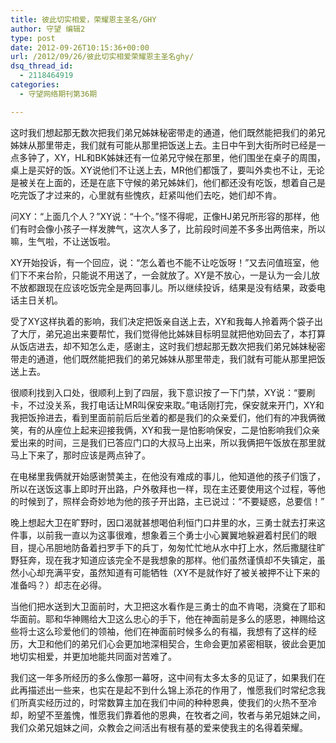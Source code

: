 ```yaml
---
title: 彼此切实相爱，荣耀恩主圣名/GHY
author: 守望 编辑2
type: post
date: 2012-09-26T10:15:36+00:00
url: /2012/09/26/彼此切实相爱荣耀恩主圣名ghy/
dsq_thread_id:
  - 2118464919
categories:
  - 守望网络期刊第36期

---
```

这时我们想起那无数次把我们弟兄姊妹秘密带走的通道，他们既然能把我们的弟兄姊妹从那里带走，我们就有可能从那里把饭送上去。<!--more-->主日中午到大街所时已经是一点多钟了，XY，HL和BK姊妹还有一位弟兄守候在那里，他们围坐在桌子的周围，桌上是买好的饭。XY说他们不让送上去，MR他们都饿了，要叫外卖也不让，无论是被关在上面的，还是在底下守候的弟兄姊妹们，他们都还没有吃饭，想着自己是吃完饭了才过来的，心里就有些愧疚，赶紧叫他们去吃，她们却不肯。

问XY：“上面几个人？”XY说：“十个。”怪不得呢，正像HJ弟兄所形容的那样，他们有时会像小孩子一样发脾气，这次人多了，比前段时间差不多多出两倍来，所以嘛，生气啦，不让送饭啦。

XY开始投诉，有一个回应，说：“怎么着也不能不让吃饭呀！”又去问值班室，他们下不来台阶，只能说不用送了，一会就放了。XY是不放心，一是认为一会儿放不放都跟现在应该吃饭完全是两回事儿。所以继续投诉，结果是没有结果，政委电话主日关机。

受了XY这样执着的影响，我们决定把饭亲自送上去，XY和我每人拎着两个袋子出了大厅，弟兄追出来要帮忙，我们觉得他比姊妹目标明显就把他劝回去了，本打算从饭店进去，却不知怎么走，感谢主，这时我们想起那无数次把我们弟兄姊妹秘密带走的通道，他们既然能把我们的弟兄姊妹从那里带走，我们就有可能从那里把饭送上去。

很顺利找到入口处，很顺利上到了四层，我下意识按了一下门禁，XY说：“要刷卡，不过没关系，我打电话让MR叫保安来取。”电话刚打完，保安就来开门，XY和我把饭拎进去，看到里面前前后后坐着的都是我们的众亲爱们，他们有的冲我俩微笑，有的从座位上起来迎接我俩，XY和我一是怕影响保安，二是怕影响我们众亲爱出来的时间，三是我们已答应门口的大叔马上出来，所以我俩把午饭放在那里就马上下来了，那时应该是两点钟了。

在电梯里我俩就开始感谢赞美主，在他没有难成的事儿，他知道他的孩子们饿了，所以在送饭这事上即时开出路，户外敬拜也一样，现在主还要使用这个过程，等他的时候到了，照样会奇妙地为他的孩子开出路，主已说过：“不要疑惑，总要信！”

晚上想起大卫在旷野时，因口渴就甚想喝伯利恒门口井里的水，三勇士就去打来这件事，以前我一直以为这事很难，想象着三个勇士小心翼翼地躲避着村民们的眼目，提心吊胆地防备着扫罗手下的兵丁，匆匆忙忙地从水中打上水，然后撒腿往旷野狂奔，现在我才知道应该完全不是我想象的那样。他们虽然谨慎却不失镇定，虽然小心却充满平安，虽然知道有可能牺牲（XY不是就作好了被关被押不让下来的准备吗？）却志在必得。

当他们把水送到大卫面前时，大卫把这水看作是三勇士的血不肯喝，浇奠在了耶和华面前。耶和华神赐给大卫这么忠心的手下，他在神面前是多么的感恩，神赐给这些将士这么珍爱他们的领袖，他们在神面前时候多么的有福，我想有了这样的经历，大卫和他们的弟兄们心会更加地深相契合，生命会更加紧密相联，彼此会更加地切实相爱，并更加地能共同面对苦难了。

我们这一年多所经历的多么像那一幕呀，这中间有太多太多的见证了，如果我们在此再描述出一些来，也实在是起不到什么锦上添花的作用了，惟愿我们时常纪念我们所真实经历过的，时常数算主加在我们中间的种种恩典，使我们的火热不至冷却，盼望不至羞愧，惟愿我们靠着他的恩典，在牧者之间，牧者与弟兄姐妹之间，我们众弟兄姐妹之间，众教会之间活出有根有基的爱来使我主的名得着荣耀。